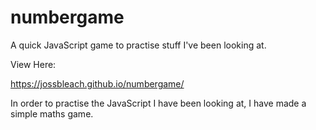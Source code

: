 # numbergame
A quick JavaScript game to practise stuff I've been looking at.

View Here:

https://jossbleach.github.io/numbergame/

In order to practise the JavaScript I have been looking at, I have made a simple maths game.
